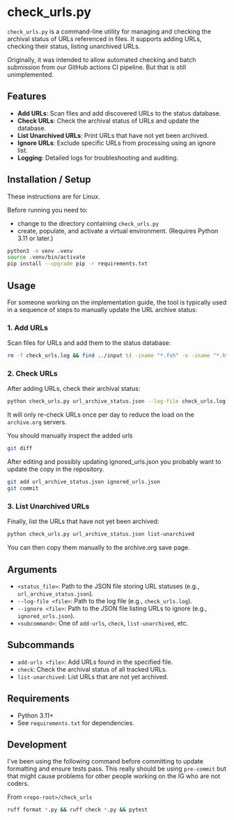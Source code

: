 # check_urls.py

`check_urls.py` is a command-line utility for managing and checking the archival status of URLs referenced in files. It supports adding URLs, checking their status, listing unarchived URLs.

Originally, it was intended to allow automated checking and batch submission from our GitHub actions CI pipeline. But that is still unimplemented.

## Features

- **Add URLs**: Scan files and add discovered URLs to the status database.
- **Check URLs**: Check the archival status of URLs and update the database.
- **List Unarchived URLs**: Print URLs that have not yet been archived.
- **Ignore URLs**: Exclude specific URLs from processing using an ignore list.
- **Logging**: Detailed logs for troubleshooting and auditing.

## Installation / Setup

These instructions are for Linux.

Before running you need to:

- change to the directory containing
`check_urls.py`
- create, populate, and activate a virtual environment. (Requires Python 3.11 or later.)

```sh
python3 -m venv .venv
source .venv/bin/activate
pip install --upgrade pip -r requirements.txt
```

## Usage

For someone working on the implementation guide, the tool is typically used in a sequence of steps to manually update the URL archive status:

### 1. Add URLs

Scan files for URLs and add them to the status database:

```sh
rm -f check_urls.log && find ../input \( -iname "*.fsh" -o -iname "*.html" -o -iname "*.md" -o -iname "*.htm" \) -exec python check_urls.py url_archive_status.json --log-file check_urls.log --ignore ignored_urls.json add-urls '{}' ';'
```

### 2. Check URLs

After adding URLs, check their archival status:

```sh
python check_urls.py url_archive_status.json --log-file check_urls.log check
```

It will only re-check URLs once per day to
reduce the load on the `archive.org` servers.

You should manually inspect the added urls
```sh
git diff
```

After editing and possibly updating ignored_urls.json you probably want to update the copy in the repository.

```sh
git add url_archive_status.json ignored_urls.json
git commit
```

### 3. List Unarchived URLs

Finally, list the URLs that have not yet been archived:

```sh
python check_urls.py url_archive_status.json list-unarchived
```

You can then copy them manually to the 
archive.org save page.

## Arguments

- `<status_file>`: Path to the JSON file storing URL statuses (e.g., `url_archive_status.json`).
- `--log-file <file>`: Path to the log file (e.g., `check_urls.log`).
- `--ignore <file>`: Path to the JSON file listing URLs to ignore (e.g., `ignored_urls.json`).
- `<subcommand>`: One of `add-urls`, `check`, `list-unarchived`, etc.

## Subcommands

- `add-urls <file>`: Add URLs found in the specified file.
- `check`: Check the archival status of all tracked URLs.
- `list-unarchived`: List URLs that are not yet archived.

## Requirements

- Python 3.11+
- See `requirements.txt` for dependencies.


## Development

I've been using the following command
before committing to update formatting and
ensure tests pass. This really should
be using `pre-commit` but that might cause
problems for other people working on the IG
who are not coders.

From `<repo-root>/check_urls`

```sh
ruff format *.py && ruff check *.py && pytest
```
